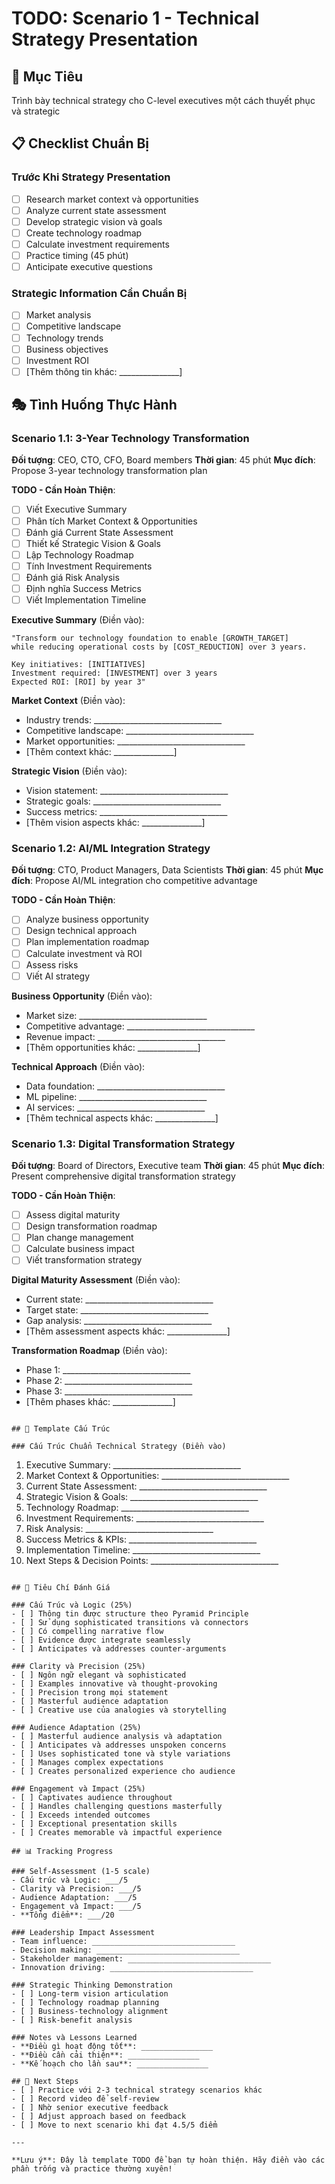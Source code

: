 # TODO: Scenario 1 - Technical Strategy Presentation

## 🎯 Mục Tiêu
Trình bày technical strategy cho C-level executives một cách thuyết phục và strategic

## 📋 Checklist Chuẩn Bị

### Trước Khi Strategy Presentation
- [ ] Research market context và opportunities
- [ ] Analyze current state assessment
- [ ] Develop strategic vision và goals
- [ ] Create technology roadmap
- [ ] Calculate investment requirements
- [ ] Practice timing (45 phút)
- [ ] Anticipate executive questions

### Strategic Information Cần Chuẩn Bị
- [ ] Market analysis
- [ ] Competitive landscape
- [ ] Technology trends
- [ ] Business objectives
- [ ] Investment ROI
- [ ] [Thêm thông tin khác: _______________]

## 🎭 Tình Huống Thực Hành

### Scenario 1.1: 3-Year Technology Transformation
**Đối tượng**: CEO, CTO, CFO, Board members
**Thời gian**: 45 phút
**Mục đích**: Propose 3-year technology transformation plan

**TODO - Cần Hoàn Thiện**:
- [ ] Viết Executive Summary
- [ ] Phân tích Market Context & Opportunities
- [ ] Đánh giá Current State Assessment
- [ ] Thiết kế Strategic Vision & Goals
- [ ] Lập Technology Roadmap
- [ ] Tính Investment Requirements
- [ ] Đánh giá Risk Analysis
- [ ] Định nghĩa Success Metrics
- [ ] Viết Implementation Timeline

**Executive Summary** (Điền vào):
```
"Transform our technology foundation to enable [GROWTH_TARGET] 
while reducing operational costs by [COST_REDUCTION] over 3 years.

Key initiatives: [INITIATIVES]
Investment required: [INVESTMENT] over 3 years
Expected ROI: [ROI] by year 3"
```

**Market Context** (Điền vào):
- Industry trends: ________________________________
- Competitive landscape: ________________________________
- Market opportunities: ________________________________
- [Thêm context khác: _______________]

**Strategic Vision** (Điền vào):
- Vision statement: ________________________________
- Strategic goals: ________________________________
- Success metrics: ________________________________
- [Thêm vision aspects khác: _______________]

### Scenario 1.2: AI/ML Integration Strategy
**Đối tượng**: CTO, Product Managers, Data Scientists
**Thời gian**: 45 phút
**Mục đích**: Propose AI/ML integration cho competitive advantage

**TODO - Cần Hoàn Thiện**:
- [ ] Analyze business opportunity
- [ ] Design technical approach
- [ ] Plan implementation roadmap
- [ ] Calculate investment và ROI
- [ ] Assess risks
- [ ] Viết AI strategy

**Business Opportunity** (Điền vào):
- Market size: ________________________________
- Competitive advantage: ________________________________
- Revenue impact: ________________________________
- [Thêm opportunities khác: _______________]

**Technical Approach** (Điền vào):
- Data foundation: ________________________________
- ML pipeline: ________________________________
- AI services: ________________________________
- [Thêm technical aspects khác: _______________]

### Scenario 1.3: Digital Transformation Strategy
**Đối tượng**: Board of Directors, Executive team
**Thời gian**: 45 phút
**Mục đích**: Present comprehensive digital transformation strategy

**TODO - Cần Hoàn Thiện**:
- [ ] Assess digital maturity
- [ ] Design transformation roadmap
- [ ] Plan change management
- [ ] Calculate business impact
- [ ] Viết transformation strategy

**Digital Maturity Assessment** (Điền vào):
- Current state: ________________________________
- Target state: ________________________________
- Gap analysis: ________________________________
- [Thêm assessment aspects khác: _______________]

**Transformation Roadmap** (Điền vào):
- Phase 1: ________________________________
- Phase 2: ________________________________
- Phase 3: ________________________________
- [Thêm phases khác: _______________]
```

## 📝 Template Cấu Trúc

### Cấu Trúc Chuẩn Technical Strategy (Điền vào)
```
1. Executive Summary: ________________________________
2. Market Context & Opportunities: ________________________________
3. Current State Assessment: ________________________________
4. Strategic Vision & Goals: ________________________________
5. Technology Roadmap: ________________________________
6. Investment Requirements: ________________________________
7. Risk Analysis: ________________________________
8. Success Metrics & KPIs: ________________________________
9. Implementation Timeline: ________________________________
10. Next Steps & Decision Points: ________________________________
```

## 🎯 Tiêu Chí Đánh Giá

### Cấu Trúc và Logic (25%)
- [ ] Thông tin được structure theo Pyramid Principle
- [ ] Sử dụng sophisticated transitions và connectors
- [ ] Có compelling narrative flow
- [ ] Evidence được integrate seamlessly
- [ ] Anticipates và addresses counter-arguments

### Clarity và Precision (25%)
- [ ] Ngôn ngữ elegant và sophisticated
- [ ] Examples innovative và thought-provoking
- [ ] Precision trong mọi statement
- [ ] Masterful audience adaptation
- [ ] Creative use của analogies và storytelling

### Audience Adaptation (25%)
- [ ] Masterful audience analysis và adaptation
- [ ] Anticipates và addresses unspoken concerns
- [ ] Uses sophisticated tone và style variations
- [ ] Manages complex expectations
- [ ] Creates personalized experience cho audience

### Engagement và Impact (25%)
- [ ] Captivates audience throughout
- [ ] Handles challenging questions masterfully
- [ ] Exceeds intended outcomes
- [ ] Exceptional presentation skills
- [ ] Creates memorable và impactful experience

## 📊 Tracking Progress

### Self-Assessment (1-5 scale)
- Cấu trúc và Logic: ___/5
- Clarity và Precision: ___/5
- Audience Adaptation: ___/5
- Engagement và Impact: ___/5
- **Tổng điểm**: ___/20

### Leadership Impact Assessment
- Team influence: ________________________________
- Decision making: ________________________________
- Stakeholder management: ________________________________
- Innovation driving: ________________________________

### Strategic Thinking Demonstration
- [ ] Long-term vision articulation
- [ ] Technology roadmap planning
- [ ] Business-technology alignment
- [ ] Risk-benefit analysis

### Notes và Lessons Learned
- **Điều gì hoạt động tốt**: ________________
- **Điều cần cải thiện**: ________________
- **Kế hoạch cho lần sau**: ________________

## 🚀 Next Steps
- [ ] Practice với 2-3 technical strategy scenarios khác
- [ ] Record video để self-review
- [ ] Nhờ senior executive feedback
- [ ] Adjust approach based on feedback
- [ ] Move to next scenario khi đạt 4.5/5 điểm

---

**Lưu ý**: Đây là template TODO để bạn tự hoàn thiện. Hãy điền vào các phần trống và practice thường xuyên!
